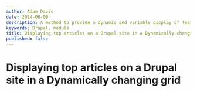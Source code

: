 ```yaml
---
author: Adam Davis
date: 2014-08-09
description: A method to provide a dynamic and variable display of featured articles on the home page of a Drupal website
keywords: Drupal, module
title: Displaying top articles on a Drupal site in a Dynamically changing grid. admataz
published: false
---
```


Displaying top articles on a Drupal site in a Dynamically changing grid 
=======================================================================